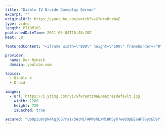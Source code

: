 ```yaml
---
title: "Diablo IV Druide Gameplay German"
excerpt: ""
originalUrl: https://youtube.com/watch?v=GfwraRtzWaE
type: video
length: PT18M10S
publishedDateTime: 2021-03-04T15:48:20Z
heat: 50

featuredContent: "<iframe width=\"800\" height=\"500\" frameborder=\"0\" src=\"https://www.youtube.com/embed/GfwraRtzWaE\" allow=\"accelerometer; autoplay; encrypted-media; gyroscope; picture-in-picture\" allowfullscreen></iframe>"

provider:
  name: Der Ryback
  domain: youtube.com

topics:
  - Diablo 4
  - Druid

images:
  - url: https://i.ytimg.com/vi/GfwraRtzWaE/maxresdefault.jpg
    width: 1280
    height: 720
    isCached: true

secured: "UpOpZu8rpk4AqjC67raI/5WcMiTARWphLxWiHM5ym7weOUpEEaWFl8yxEDSY7BLN0jpcGk0m2dx8xhB02MhozmhkZhxkC47eATNYqUQIsUQftmnEEZGD+eMhk9ZAkdBLSFgmM3oZ7RaYW1fTrkWlTn66QVnFkN/OuZjyb9TJ8zFsj5nitfh/VSZ1BgaCaATAGHGyChQ+yoOFNPZscyJUTEkrChqHpIzvUP2/uVF1M6XMOW6CLXowgUk0WK5/WXXbuYkn6zVZ6R93hnbv0Kh8/qMCBr/KNVkAZiYT/+7jG8no7oxnltsvXk9GHSON2X3VYSkAktJSEPD9i2q/ZbN3wIu9XnOmdbAwvd5/mLU41LuLv2qe0qzw2K9irqdtKEbv5Mqw45KScaTf/Dcr9LDQsj1FdrMhqIBl4D1FZL0BMdU=;enggDmWiucaIiCF3XlPf5w=="
---
```



